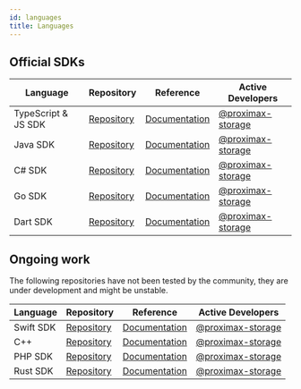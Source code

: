 ```yaml
---
id: languages
title: Languages
---
```


## Official SDKs

**Language** |	**Repository** |	**Reference** |	**Active Developers**
-------------|-----------------|-------------------|----------------------------
TypeScript & JS SDK |	[Repository](https://github.com/proximax-storage/tsjs-xpx-chain-sdk ) |	[Documentation](https://proximax-storage.github.io/tsjs-xpx-chain-sdk/wiki) |	[@proximax-storage](https://github.com/proximax-storage)
Java SDK |	[Repository](https://github.com/proximax-storage/java-xpx-chain-sdk) |	[Documentation](https://proximax-storage.github.io/java-xpx-chain-sdk/wiki) |	[@proximax-storage](https://github.com/proximax-storage)
C# SDK 	| [Repository](https://github.com/proximax-storage/csharp-xpx-chain-sdk/ ) 	| [Documentation](https://proximax-storage.github.io/csharp-xpx-chain-sdk/wiki) | 	[@proximax-storage](https://github.com/proximax-storage)
Go SDK |	[Repository](https://github.com/proximax-storage/go-xpx-chain-sdk/) 	| [Documentation](https://proximax-storage.github.io/go-xpx-chain-sdk/wiki) | 	[@proximax-storage](https://github.com/proximax-storage)
Dart SDK | [Repository](https://github.com/proximax-storage/dart-xpx-chain-sdk/) | [Documentation](https://github.com/proximax-storage/dart-xpx-chain-sdk/wiki) | [@proximax-storage](https://github.com/proximax-storage)

## Ongoing work

The following repositories have not been tested by the community, they are under development and might be unstable.

**Language** |	**Repository** |	**Reference** |	**Active Developers**
-------------|-----------------|------------------|-----------------------------
Swift SDK |	[Repository](https://github.com/proximax-storage/swift-xpx-chain-sdk/) 	| [Documentation](#) | 	[@proximax-storage](https://github.com/proximax-storage)
C++ 	  | [Repository](https://github.com/proximax-storage/cpp-xpx-chain-sdk/) | [Documentation](#) | [@proximax-storage](https://github.com/proximax-storage)
PHP SDK 	| [Repository](https://github.com/proximax-storage/php-xpx-chain-sdk/) | [Documentation](#) | [@proximax-storage](https://github.com/proximax-storage)
Rust SDK 	| [Repository](https://github.com/proximax-storage/rust-xpx-chain-sdk/) | [Documentation](#) | [@proximax-storage](https://github.com/proximax-storage)

